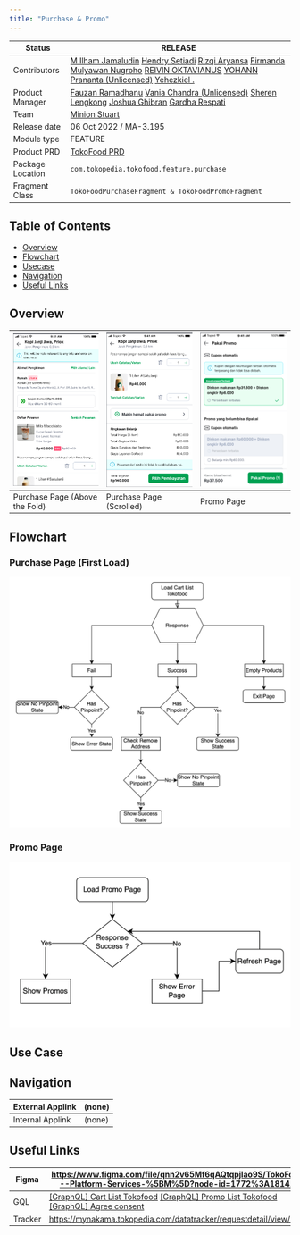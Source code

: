 ```yaml
---
title: "Purchase & Promo"
---
```



| **Status** | <!--start status:GREEN-->RELEASE<!--end status-->  |
| --- | --- |
| Contributors | [M Ilham Jamaludin](https://tokopedia.atlassian.net/wiki/people/5c87306ea329a40b8555c1ca?ref=confluence) [Hendry Setiadi](https://tokopedia.atlassian.net/wiki/people/5c94ae68999a3f2d4cae9b85?ref=confluence) [Rizqi Aryansa](https://tokopedia.atlassian.net/wiki/people/5e25ee87006fae0ca232e1ac?ref=confluence) [Firmanda Mulyawan Nugroho](https://tokopedia.atlassian.net/wiki/people/5d91c148fdfa560dcc3a040f?ref=confluence) [REIVIN OKTAVIANUS](https://tokopedia.atlassian.net/wiki/people/5dae89dab86cd40c2da5ad2f?ref=confluence) [YOHANN Prananta (Unlicensed)](https://tokopedia.atlassian.net/wiki/people/5de4eab04ae7b80d0d19f990?ref=confluence) [Yehezkiel .](https://tokopedia.atlassian.net/wiki/people/5c94aa7a7792242c8613ad14?ref=confluence)  |
| Product Manager | [Fauzan Ramadhanu](https://tokopedia.atlassian.net/wiki/people/5b6b99772f51d429dce93e93?ref=confluence) [Vania Chandra (Unlicensed)](https://tokopedia.atlassian.net/wiki/people/5c735c615b4c267532745762?ref=confluence) [Sheren Lengkong](https://tokopedia.atlassian.net/wiki/people/5de4c4a27474110e2311ebec?ref=confluence) [Joshua Ghibran](https://tokopedia.atlassian.net/wiki/people/70121:7d12fd85-be0a-4d0c-a14e-8279fe20ff69?ref=confluence) [Gardha Respati](https://tokopedia.atlassian.net/wiki/people/5bf669b40495101184444320?ref=confluence)  |
| Team | [Minion Stuart](https://tokopedia.atlassian.net/people/team/eeba862a-bd9d-472c-b901-415b15b1a37e?ref=directory&src=peopleMenu) |
| Release date | 06 Oct 2022 / <!--start status:GREY-->MA-3.195<!--end status-->  |
| Module type |  <!--start status:YELLOW-->FEATURE<!--end status--> |
| Product PRD | [TokoFood PRD](https://docs.google.com/document/d/1GnxJ1JUmOd8vCG0zpOl1K990w9ex4-YBsvf0XM_lvNU) |
| Package Location | `com.tokopedia.tokofood.feature.purchase` |
| Fragment Class | `TokoFoodPurchaseFragment & TokoFoodPromoFragment` |

## Table of Contents

- [Overview](https://tokopedia.atlassian.net/wiki/spaces/PA/pages/1989840656/Purchase+Promo#%5BhardBreak%5DOverview)
- [Flowchart](https://tokopedia.atlassian.net/wiki/spaces/PA/pages/1989840656/Purchase+Promo#Flowchart)
- [Usecase](https://tokopedia.atlassian.net/wiki/spaces/PA/pages/1989840656/Purchase+Promo#Use-Case)
- [Navigation](https://tokopedia.atlassian.net/wiki/spaces/PA/pages/1989840656/Purchase+Promo#%5BhardBreak%5D%5BhardBreak%5DNavigation)
- [Useful Links](https://tokopedia.atlassian.net/wiki/spaces/PA/pages/1989840656/Purchase+Promo#Useful-Links)

## Overview



| ![](res/Screen%20Shot%202022-11-21%20at%2013.55.23.png)<br/> | ![](res/Screen%20Shot%202022-11-21%20at%2013.55.32.png)<br/> | ![](res/Screen%20Shot%202022-11-21%20at%2013.59.32.png)<br/> |
| --- | --- | --- |
| Purchase Page (Above the Fold) | Purchase Page (Scrolled) | Promo Page |

## Flowchart

### Purchase Page (First Load)



![](res/purchase_page.png)


### Promo Page




![](res/promo_page.png)


## Use Case

## Navigation



| External Applink | (none) |
| --- | --- |
| Internal Applink | (none) |

## Useful Links



| Figma | <https://www.figma.com/file/qnn2v65Mf6qAQtqpjlao9S/TokoFood---Platform-Services-%5BM%5D?node-id=1772%3A181413>  |
| --- | --- |
| GQL | [[GraphQL] Cart List Tokofood](/wiki/spaces/TTD/pages/1939701940) [[GraphQL] Promo List Tokofood](/wiki/spaces/TTD/pages/1947566800) [[GraphQL] Agree consent](/wiki/spaces/TTD/pages/1939703918)  |
| Tracker | <https://mynakama.tokopedia.com/datatracker/requestdetail/view/3057>  |


